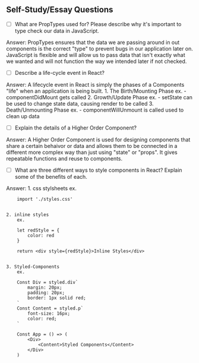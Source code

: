 ## Self-Study/Essay Questions

- [ ] What are PropTypes used for? Please describe why it's important to type check our data in JavaScript.

Answer: PropTypes ensures that the data we are passing around in out components is the correct "type" to prevent bugs in our application later on. JavaScript is flexible and will allow us to pass data that isn't exactly what we wanted and will not function the way we intended later if not checked.





- [ ] Describe a life-cycle event in React?

Answer: A lifecycle event in React is simply the phases of a Components "life" when an application is being built. 
    1. The Birth/Mounting Phase
        ex. - componentDidMount gets called
    2. Growth/Update Phase
        ex. - setState can be used to change state data, causing render to be called
    3. Death/Unmounting Phase
        ex. - componentWillUnmount is called used to clean up data





- [ ] Explain the details of a Higher Order Component?

Answer: A Higher Order Component is used for designing components that share a certain behaivor or data and allows them to be connected in a different more complex way than just using "state" or "props". It gives repeatable functions and reuse to components.





- [ ] What are three different ways to style components in React? Explain some of the benefits of each.

Answer: 
    1. css stylsheets
        ex. 
        
        import './styles.css'


    2. inline styles
        ex. 

        let redStyle = {
            color: red
        }

        return <div style={redStyle}>Inline Styles</div>


    3. Styled-Components
        ex. 

        Const Div = styled.div`
            margin: 20px;
            padding: 20px;
            border: 1px solid red;
        `
        Const Content = styled.p`
            font-size: 16px;
            color: red;
        `

        Const App = () => (
            <Div>
                <Content>Styled Components</Content>
            </Div>
        )


